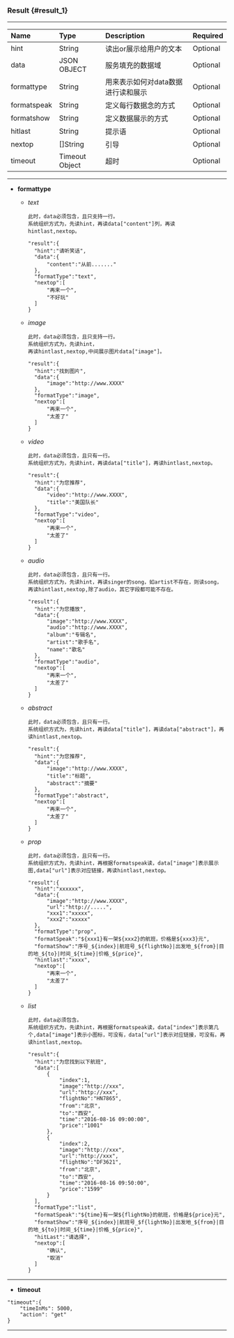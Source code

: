 ### Result {#result_1}

---

| Name | Type | Description | Required |
| :--- | :--- | :--- | :--- |
| hint | String | 读出or展示给用户的文本 | Optional |
| data | JSON OBJECT | 服务填充的数据域 | Optional |
| formattype | String | 用来表示如何对data数据进行读和展示 | Optional |
| formatspeak | String | 定义每行数据念的方式 | Optional |
| formatshow | String | 定义数据展示的方式 | Optional |
| hitlast | String | 提示语 | Optional |
| nextop | \[\]String | 引导 | Optional |
| timeout | Timeout Object | 超时 | Optional |

---

* **formattype**

  * _text_

    ```
    此时，data必须包含，且只支持一行。
    系统组织方式为，先读hint，再读data["content"]列，再读hintlast,nextop。

    "result":{
      "hint":"请听笑话",
      "data":{
          "content":"从前......."
      },
      "formatType":"text",
      "nextop":[
          "再来一个",
          "不好玩"
      ]
    }
    ```

  * _image_

    ```
    此时，data必须包含，且只支持一行。
    系统组织方式为，先读hint，
    再读hintlast,nextop,中间展示图片data["image"]。

    "result":{
      "hint":"找到图片",
      "data":{
          "image":"http://www.XXXX"
      },
      "formatType":"image",
      "nextop":[
          "再来一个",
          "太差了"
      ]
    }
    ```

  * _video_

    ```
    此时，data必须包含，且只有一行。
    系统组织方式为，先读hint，再读data["title"]，再读hintlast,nextop。

    "result":{
      "hint":"为您推荐",
      "data":{
          "video":"http://www.XXXX",
          "title":"美国队长"
      },
      "formatType":"video",
      "nextop":[
          "再来一个",
          "太差了"
      ]
    }
    ```

  * _audio_

    ```
    此时，data必须包含，且只有一行。
    系统组织方式为，先读hint，再读singer的song，如artist不存在，则读song，再读hintlast,nextop,除了audio，其它字段都可能不存在。

    "result":{
      "hint":"为您播放",
      "data":{
          "image":"http://www.XXXX",
          "audio":"http://www.XXXX",
          "album":"专辑名",
          "artist":"歌手名",
          "name":"歌名"
      },
      "formatType":"audio",
      "nextop":[
          "再来一个",
          "太差了"
      ]
    }
    ```

  * _abstract_

    ```
    此时，data必须包含，且只有一行。
    系统组织方式为，先读hint，再读data["title"]，再读data["abstract"]，再读hintlast,nextop。

    "result":{
      "hint":"为您推荐",
      "data":{
          "image":"http://www.XXXX",
          "title":"标题",
          "abstract":"摘要"
      },
      "formatType":"abstract",
      "nextop":[
          "再来一个",
          "太差了"
      ]
    }
    ```

  * _prop_

    ```
    此时，data必须包含，且只有一行。
    系统组织方式为，先读hint，再根据formatspeak读，data["image"]表示展示图,data["url"]表示对应链接，再读hintlast,nextop。

    "result":{
      "hint":"xxxxxx",
      "data":{
          "image":"http://www.XXXX",
          "url":"http://.....",
          "xxx1":"xxxxx",
          "xxx2":"xxxxx"
      },
      "formatType":"prop",
      "formatSpeak":"${xxx1}有一架${xxx2}的航班，价格是${xxx3}元",
      "formatShow":"序号_${index}|航班号_${flightNo}|出发地_${from}|目的地_${to}|时间_${time}|价格_${price}",
      "hintlast":"xxxx",
      "nextop":[
          "再来一个",
          "太差了"
      ]
    }
    ```

  * _list_

    ```
    此时，data必须包含。
    系统组织方式为，先读hint，再根据formatspeak读，data["index"]表示第几个,data["image"]表示小图标，可没有，data["url"]表示对应链接，可没有。再读hintlast,nextop。

    "result":{
      "hint":"为您找到以下航班",
      "data":[
          {
              "index":1,
              "image":"http://xxx",
              "url":"http://xxx",
              "flightNo":"HN7865",
              "from":"北京",
              "to":"西安",
              "time":"2016-08-16 09:00:00",
              "price":"1001"
          },
          {
              "index":2,
              "image":"http://xxx",
              "url":"http://xxx",
              "flightNo":"DF3621",
              "from":"北京",
              "to":"西安",
              "time":"2016-08-16 09:50:00",
              "price":"1599"
          }
      ],
      "formatType":"list",
      "formatSpeak":"${time}有一架${flightNo}的航班，价格是${price}元",
      "formatShow":"序号_${index}|航班号_$f{lightNo}|出发地_${from}|目的地_${to}|时间_${time}|价格_${price}",
      "hitLast":"请选择",
      "nextop":[
          "确认",
          "取消"
      ]
    }
    ```

---

* **timeout**

```
"timeout":{
    "timeInMs": 5000,
    "action": "get"
}
```

---



